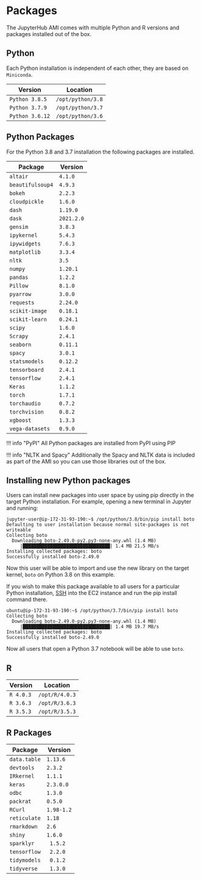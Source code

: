 # Packages

The JupyterHub AMI comes with multiple Python and R versions and packages installed
out of the box.

## Python

Each Python installation is independent of each other, they are based on `Miniconda`.

| Version | Location |
|---|---|
| `Python 3.8.5` | `/opt/python/3.8` |
| `Python 3.7.9` | `/opt/python/3.7` |
| `Python 3.6.12` | `/opt/python/3.6` |

## Python Packages

For the Python 3.8 and 3.7 installation the following packages are installed.

| Package | Version |
| --- | --- |
| `altair` | `4.1.0` |
| `beautifulsoup4` | `4.9.3` |
| `bokeh` | `2.2.3` |
| `cloudpickle` | `1.6.0` |
| `dash` | `1.19.0` |
| `dask` | `2021.2.0` |
| `gensim` | `3.8.3` |
| `ipykernel` | `5.4.3` |
| `ipywidgets` | `7.6.3` |
| `matplotlib` | `3.3.4` |
| `nltk` | `3.5` |
| `numpy` | `1.20.1` |
| `pandas` | `1.2.2` |
| `Pillow` | `8.1.0` |
| `pyarrow` | `3.0.0` |
| `requests` | `2.24.0` |
| `scikit-image` | `0.18.1` |
| `scikit-learn` | `0.24.1` |
| `scipy` | `1.6.0` |
| `Scrapy` | `2.4.1` |
| `seaborn` | `0.11.1` |
| `spacy` | `3.0.1` |
| `statsmodels` | `0.12.2` |
| `tensorboard` | `2.4.1` |
| `tensorflow` | `2.4.1` |
| `Keras` | `1.1.2` |
| `torch` | `1.7.1` |
| `torchaudio` | `0.7.2` |
| `torchvision` | `0.8.2`  |
| `xgboost` | `1.3.3` |
| `vega-datasets` | `0.9.0` |

!!! info "PyPI"
    All Python packages are installed from PyPI using PIP

!!! info "NLTK and Spacy"
    Additionally the Spacy and NLTK data is included as part of the AMI so you can use
    those libraries out of the box.

## Installing new Python packages

Users can install new packages into user space by using pip directly in the
target Python installation. For example, opening a new terminal in Jupyter and running:

```
jupyter-user@ip-172-31-93-190:~$ /opt/python/3.8/bin/pip install boto
Defaulting to user installation because normal site-packages is not writeable
Collecting boto
  Downloading boto-2.49.0-py2.py3-none-any.whl (1.4 MB)
     |████████████████████████████████| 1.4 MB 21.5 MB/s
Installing collected packages: boto
Successfully installed boto-2.49.0
```

Now this user will be able to import and use the new library on the target kernel,
`boto` on Python 3.8 on this example.

If you wish to make this package available to all users for a particular Python installation,
[SSH](/jupyterhub-ami/management/#ssh) into the EC2 instance and run the pip install command there.

```
ubuntu@ip-172-31-93-190:~$ /opt/python/3.7/bin/pip install boto
Collecting boto
  Downloading boto-2.49.0-py2.py3-none-any.whl (1.4 MB)
     |████████████████████████████████| 1.4 MB 19.7 MB/s
Installing collected packages: boto
Successfully installed boto-2.49.0
```

Now all users that open a Python 3.7 notebook will be able to use `boto`.

## R

| Version | Location |
|---|---|
| `R 4.0.3` | `/opt/R/4.0.3` |
| `R 3.6.3` | `/opt/R/3.6.3` |
| `R 3.5.3` | `/opt/R/3.5.3` |

## R Packages

| Package | Version |
| --- | --- |
| `data.table` | `1.13.6` |
| `devtools` | `2.3.2` |
| `IRkernel` | `1.1.1` |
| `keras` | `2.3.0.0` |
| `odbc` | `1.3.0` |
| `packrat` | `0.5.0` |
| `RCurl` | `1.98-1.2` |
| `reticulate` | `1.18` |
| `rmarkdown` | `2.6` |
| `shiny` | `1.6.0` |
| `sparklyr` | ` 1.5.2` |
| `tensorflow` | ` 2.2.0` |
| `tidymodels` | ` 0.1.2` |
| `tidyverse` | ` 1.3.0` |
